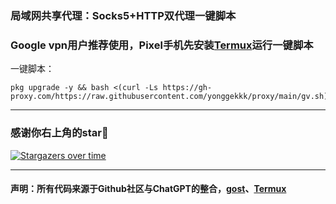 ### 局域网共享代理：Socks5+HTTP双代理一键脚本

### Google vpn用户推荐使用，Pixel手机先安装[Termux](https://github.com/termux/termux-app/releases)运行一键脚本

一键脚本：
```
pkg upgrade -y && bash <(curl -Ls https://gh-proxy.com/https://raw.githubusercontent.com/yonggekkk/proxy/main/gv.sh)
```

-----------------------------------------------------

### 感谢你右上角的star🌟
[![Stargazers over time](https://starchart.cc/yonggekkk/pixel_vpn_proxy.svg)](https://starchart.cc/yonggekkk/pixel_vpn_proxy)

---------------------------------------
#### 声明：所有代码来源于Github社区与ChatGPT的整合，[gost](https://github.com/go-gost/gost/releases)、[Termux](https://github.com/termux/termux-app/releases)
